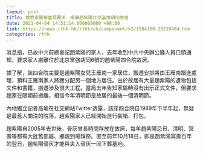 ```yaml
---
layout: post
title: 據悉家屬接當局要求　搬離趙紫陽北京富強胡同故居
date: 2021-04-04 14:51:14.000000000 +08:00
link: https://news.rthk.hk/rthk/ch/component/k2/1584160-20210404.htm
categories: rthk
---
```


消息指，已故中共前總書記趙紫陽的家人，去年收到中共中央辦公廳人員口頭通知，要求家人搬離位於北京富強胡同6號的趙紫陽四合院故居。

據了解，該四合院主要是趙紫陽女兒王雁南一家居住，搬遷安排將由王雁南跟進處理，預料王雁南家人將獲分配另一個地方居住。由於故居有大量趙紫陽的遺物包括文件和書籍，搬遷涉及很大工程。當局去年告知家屬時沒有出示正式文件，但要求趙家在限期前搬離，相信今年清明節是故居的最後一個清明節。

內地獨立記者高瑜在社交網站Twitter透露，該座四合院自1989年下半年起，無疑是最惹人關注的院落，趙紫陽家人已經開始進行裝箱、打包。

趙紫陽自2005年去世後，骨灰曾長時間存放在故居，每年趙紫陽忌日、清明、冥壽等都有大批舊部屬、鄉親到場拜祭。直至前年10月18日，即是趙紫陽冥壽百年的翌日，趙紫陽骨灰才能與夫人骨灰一同下葬墓地。
